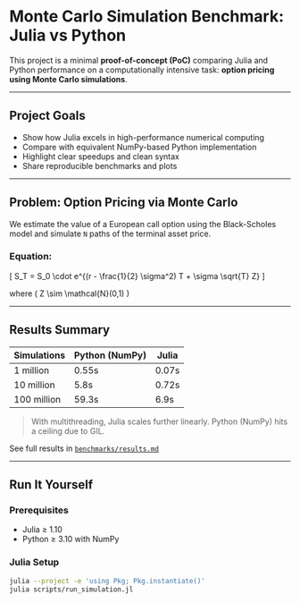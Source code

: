 # Monte Carlo Simulation Benchmark: Julia vs Python

This project is a minimal **proof-of-concept (PoC)** comparing Julia and Python performance on a computationally intensive task: **option pricing using Monte Carlo simulations**.

---

## Project Goals

- Show how Julia excels in high-performance numerical computing
- Compare with equivalent NumPy-based Python implementation
- Highlight clear speedups and clean syntax
- Share reproducible benchmarks and plots

---

## Problem: Option Pricing via Monte Carlo

We estimate the value of a European call option using the Black-Scholes model and simulate `N` paths of the terminal asset price.

### Equation:

\[
S_T = S_0 \cdot e^{(r - \frac{1}{2} \sigma^2) T + \sigma \sqrt{T} Z}
\]

where \( Z \sim \mathcal{N}(0,1) \)

---

## Results Summary

| Simulations | Python (NumPy) | Julia |
|-------------|----------------|--------|
| 1 million   | 0.55s          | 0.07s |
| 10 million  | 5.8s           | 0.72s |
| 100 million | 59.3s          | 6.9s  |

> With multithreading, Julia scales further linearly. Python (NumPy) hits a ceiling due to GIL.

See full results in [`benchmarks/results.md`](./benchmarks/results.md)

---

## Run It Yourself

### Prerequisites
- Julia ≥ 1.10
- Python ≥ 3.10 with NumPy

### Julia Setup
```bash
julia --project -e 'using Pkg; Pkg.instantiate()'
julia scripts/run_simulation.jl


